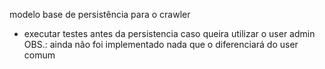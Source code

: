 modelo base de persistência para o crawler 

* executar testes antes da persistencia caso queira utilizar o user admin
OBS.: ainda não foi implementado nada que o diferenciará do user comum